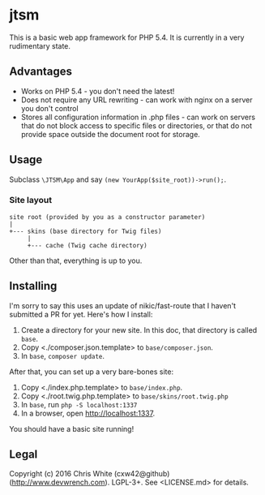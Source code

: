 # jtsm

This is a basic web app framework for PHP 5.4.
It is currently in a very rudimentary state.

## Advantages

 - Works on PHP 5.4 - you don't need the latest!
 - Does not require any URL rewriting - can work with nginx on a server
   you don't control
 - Stores all configuration information in .php files - can work on servers
   that do not block access to specific files or directories, or that do not
   provide space outside the document root for storage.

## Usage

Subclass `\JTSM\App` and say `(new YourApp($site_root))->run();`.

### Site layout

    site root (provided by you as a constructor parameter)
    |
    +--- skins (base directory for Twig files)
         |
         +--- cache (Twig cache directory)

Other than that, everything is up to you.

## Installing

I'm sorry to say this uses an update of nikic/fast-route that I haven't
submitted a PR for yet.  Here's how I install:

 1. Create a directory for your new site.  In this doc, that directory is
    called `base`.
 1. Copy <./composer.json.template> to `base/composer.json`.
 1. In `base`, `composer update`.

After that, you can set up a very bare-bones site:


 1. Copy <./index.php.template> to `base/index.php`.
 1. Copy <./root.twig.php.template> to `base/skins/root.twig.php`
 1. In `base`, run `php -S localhost:1337`
 1. In a browser, open <http://localhost:1337>.

You should have a basic site running!

## Legal

Copyright (c) 2016 Chris White (cxw42@github) (<http://www.devwrench.com>).
LGPL-3+.  See <LICENSE.md> for details.

